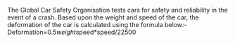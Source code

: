 The Global Car Safety Organisation tests cars for safety and reliability in the event of a crash.
Based upon the weight and speed of the car, the deformation of the car is calculated using the formula below:-
Deformation=0.5*weight*speed*speed/22500
